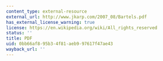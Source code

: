 ```yaml
---
content_type: external-resource
external_url: http://www.jkarp.com/2007_08/Bartels.pdf
has_external_license_warning: true
license: https://en.wikipedia.org/wiki/All_rights_reserved
status: ''
title: PDF
uid: 0bb66af8-95b3-4f81-aeb9-97617f47ae43
wayback_url: ''
---
```

